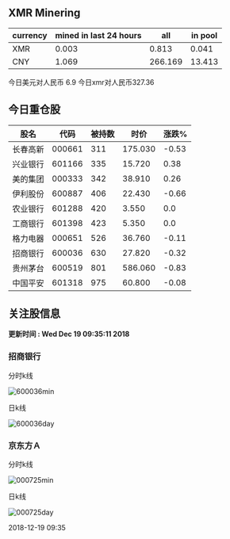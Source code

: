 ## XMR Minering

|currency|mined in last 24 hours|all|in pool|
|---|---|---|---|
|XMR|0.003|0.813|0.041|
|CNY|1.069|266.169|13.413|

今日美元对人民币 6.9	今日xmr对人民币327.36


## 今日重仓股 

|股名|代码|被持数|时价|涨跌%|
|---|---|---|---|---|
|长春高新|000661|311|175.030|-0.53|
|兴业银行|601166|335|15.720|0.38|
|美的集团|000333|342|38.910|0.26|
|伊利股份|600887|406|22.430|-0.66|
|农业银行|601288|420|3.550|0.0|
|工商银行|601398|423|5.350|0.0|
|格力电器|000651|526|36.760|-0.11|
|招商银行|600036|630|27.820|-0.32|
|贵州茅台|600519|801|586.060|-0.83|
|中国平安|601318|975|60.800|-0.08|

## 关注股信息
**更新时间 : Wed Dec 19 09:35:11 2018**
### 招商银行 
分时k线

![600036min](http://image.sinajs.cn/newchart/min/n/sh600036.gif)

日k线

![600036day](http://image.sinajs.cn/newchart/daily/n/sh600036.gif)

### 京东方Ａ 
分时k线

![000725min](http://image.sinajs.cn/newchart/min/n/sz000725.gif)

日k线

![000725day](http://image.sinajs.cn/newchart/daily/n/sz000725.gif)

2018-12-19 09:35